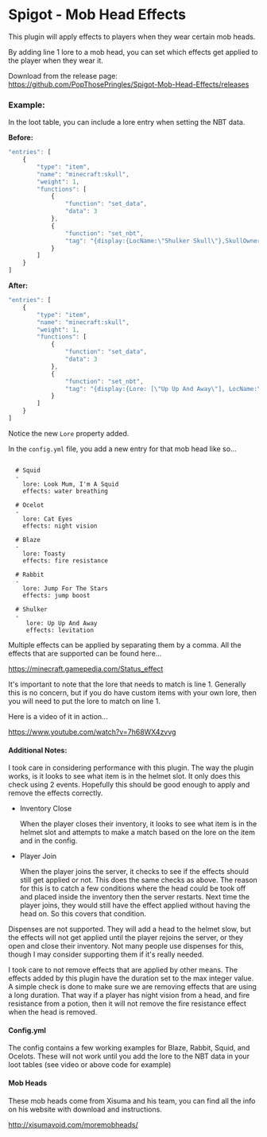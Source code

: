 # Spigot - Mob Head Effects

This plugin will apply effects to players when they wear certain mob heads.

By adding line 1 lore to a mob head, you can set which effects get applied to the player when they wear it.

Download from the release page: https://github.com/PopThosePringles/Spigot-Mob-Head-Effects/releases

### Example:

In the loot table, you can include a lore entry when setting the NBT data.

**Before:**

```JavaScript
"entries": [
	{
		"type": "item",
		"name": "minecraft:skull",
		"weight": 1,
		"functions": [
			{
				"function": "set_data",
				"data": 3
			},
			{
				"function": "set_nbt",
				"tag": "{display:{LocName:\"Shulker Skull\"},SkullOwner:{Id:\"cda568d7-46da-4468-a46a-4c1ed73faf53\",Properties:{textures:[{Value:\"eyJ0ZXh0dXJlcyI6eyJTS0lOIjp7InVybCI6Imh0dHA6Ly90ZXh0dXJlcy5taW5lY3JhZnQubmV0L3RleHR1cmUvMWU3MzgzMmUyNzJmODg0NGM0NzY4NDZiYzQyNGEzNDMyZmI2OThjNThlNmVmMmE5ODcxYzdkMjlhZWVhNyJ9fX0=\"}]}}}"
			}
		]
	}
]
```

**After:**

```JavaScript
"entries": [
	{
		"type": "item",
		"name": "minecraft:skull",
		"weight": 1,
		"functions": [
			{
				"function": "set_data",
				"data": 3
			},
			{
				"function": "set_nbt",
				"tag": "{display:{Lore: [\"Up Up And Away\"], LocName:\"Shulker Skull\"},SkullOwner:{Id:\"cda568d7-46da-4468-a46a-4c1ed73faf53\",Properties:{textures:[{Value:\"eyJ0ZXh0dXJlcyI6eyJTS0lOIjp7InVybCI6Imh0dHA6Ly90ZXh0dXJlcy5taW5lY3JhZnQubmV0L3RleHR1cmUvMWU3MzgzMmUyNzJmODg0NGM0NzY4NDZiYzQyNGEzNDMyZmI2OThjNThlNmVmMmE5ODcxYzdkMjlhZWVhNyJ9fX0=\"}]}}}"
			}
		]
	}
]
```

Notice the new `Lore` property added.

In the `config.yml` file, you add a new entry for that mob head like so...

```heads:

  # Squid
  -
    lore: Look Mum, I'm A Squid
    effects: water breathing

  # Ocelot
  -
    lore: Cat Eyes
    effects: night vision

  # Blaze
  -
    lore: Toasty
    effects: fire resistance

  # Rabbit
  -
    lore: Jump For The Stars
    effects: jump boost

  # Shulker
  -
     lore: Up Up And Away
     effects: levitation
```

Multiple effects can be applied by separating them by a comma.  All the effects that are supported can be found here...

https://minecraft.gamepedia.com/Status_effect

It's important to note that the lore that needs to match is line 1.  Generally this is no concern, but if you do have custom items with your own lore, then you will need to put the lore to match on line 1.

Here is a video of it in action...

https://www.youtube.com/watch?v=7h68WX4zvvg

#### Additional Notes:

I took care in considering performance with this plugin.  The way the plugin works, is it looks to see what item is in the helmet slot.  It only does this check using 2 events.  Hopefully this should be good enough to apply and remove the effects correctly.

- Inventory Close

  When the player closes their inventory, it looks to see what item is in the helmet slot and attempts to make a match based on the lore on the item and in the config.

- Player Join

  When the player joins the server, it checks to see if the effects should still get applied or not.  This does the same checks as above.  The reason for this is to catch a few conditions where the head could be took off and placed inside the inventory then the server restarts.  Next time the player joins, they would still have the effect applied without having the head on.  So this covers that condition.
  
Dispenses are not supported.  They will add a head to the helmet slow, but the effects will not get applied until the player rejoins the server, or they open and close their inventory.  Not many people use dispenses for this, though I may consider supporting them if it's really needed.

I took care to not remove effects that are applied by other means.  The effects added by this plugin have the duration set to the max integer value.  A simple check is done to make sure we are removing effects that are using a long duration.  That way if a player has night vision from a head, and fire resistance from a potion, then it will not remove the fire resistance effect when the head is removed.

#### Config.yml

The config contains a few working examples for Blaze, Rabbit, Squid, and Ocelots.  These will not work until you add the lore to the NBT data in your loot tables (see video or above code for example)

#### Mob Heads

These mob heads come from Xisuma and his team, you can find all the info on his website with download and instructions.

http://xisumavoid.com/moremobheads/ 